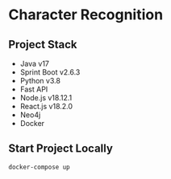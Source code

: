 # Character Recognition

## Project Stack
* Java v17
* Sprint Boot v2.6.3
* Python v3.8
* Fast API
* Node.js v18.12.1
* React.js v18.2.0
* Neo4j
* Docker

## Start Project Locally

```shell
docker-compose up
```
